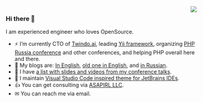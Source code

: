 <img align='right' src="https://github-readme-stats-git-masterrstaa-rickstaa.vercel.app/api?username=samdark&show_icons=true">

### Hi there 👋

I am experienced engineer who loves OpenSource.

- ⚡ I’m currently CTO of [Twindo.ai](https://www.twindo.ai/), leading [Yii framework](https://www.yiiframework.com/), organizing [PHP Russia conference](https://phprussia.ru/) and other conferences, and helping PHP overall here and there.
- 📖 My blogs are: [In English](https://t.me/samdark_blog), [old one in English](https://en.rmcreative.ru/), and [in Russian](https://rmcreative.ru/).
- 🎤 I have [a list with slides and videos from my conference talks](https://slides.rmcreative.ru/).
- 🎨 I maintain [Visual Studio Code inspired theme for JetBrains IDEs](https://github.com/samdark/intellij-visual-studio-code-dark-plus).
- 👍 You can get consulting via [ASAPIRL LLC](https://asapirl.com/).
- ✉ You can reach me via email.
